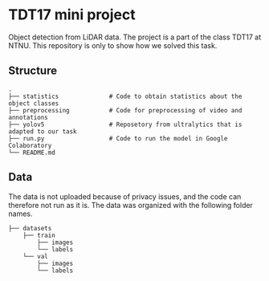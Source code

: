 # TDT17 mini project
Object detection from LiDAR data. The project is a part of the class TDT17 at NTNU. This repository is only to show how we solved this task. 


## Structure

    .
    ├── statistics              # Code to obtain statistics about the object classes
    ├── preprocessing           # Code for preprocessing of video and annotations
    ├── yolov5                  # Reposetory from ultralytics that is adapted to our task
    ├── run.py                  # Code to run the model in Google Colaboratory
    └── README.md

## Data
The data is not uploaded because of privacy issues, and the code can therefore not run as it is. The data was organized with the following folder names.


    ├── datasets           
        ├── train
            ├── images
            └── labels
        └── val
            ├── images
            └── labels
